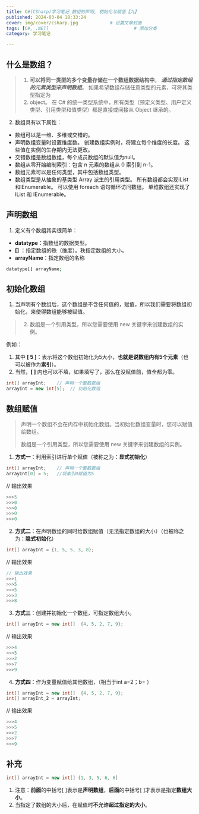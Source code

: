 ```yaml
---
title: C#(CSharp)学习笔记_数组的声明, 初始化与赋值【九】
published: 2024-03-04 18:33:24
cover: img/cover/csharp.jpg            # 设置文章封面
tags: [C#, .NET]                                # 添加分类
category: 学习笔记 

---
```


## 什么是数组？

> 1. **可以将同一类型的多个变量存储在一个数组数据结构中**。 ***通过指定数组的元素类型来声明数组***。 如果希望数组存储任意类型的元素，可将其类型指定为
> 2. object。 在 C# 的统一类型系统中，所有类型（预定义类型、用户定义类型、引用类型和值类型）都是直接或间接从 Object 继承的。

2. 数组具有以下属性：

- 数组可以是一维、多维或交错的。
- 声明数组变量时设置维度数。 创建数组实例时，将建立每个维度的长度。 这些值在实例的生存期内无法更改。
- 交错数组是数组数组，每个成员数组的默认值为null。
- 数组从零开始编制索引：包含 n 元素的数组从 0 索引到 n-1。
- 数组元素可以是任何类型，其中包括数组类型。
- 数组类型是从抽象的基类型 Array 派生的引用类型。 所有数组都会实现IList和IEnumerable。 可以使用 foreach 语句循环访问数组。 单维数组还实现了 IList<T> 和 IEnumerable<T>。
## 声明数组
 1. 定义有个数组其实很简单：
 - **datatype**：指数组的数据类型。
  - **[]** ：指定数组的秩（维度）。秩指定数组的大小。
   -    **arrayName**：指定数组的名称

```bash
datatype[] arrayName;
```
## 初始化数组
1. 当声明有个数组后，这个数组是不含任何值的，赋值，所以我们需要将数组初始化，来使得数组能够被赋值。

> 2. 数组是一个引用类型，所以您需要使用 new 关键字来创建数组的实例。

例如：

1. 其中  **[ 5 ]**：表示将这个数组初始化为5大小，**也就是说数组内有5个元素**（也可以被作为**索引**）。
2. 当然，**[ ]** 内也可以不填，如果填写了，那么在没赋值前，值全都为零。
```csharp
int[] arrayInt;    // 声明一个整数数组
arrayInt = new int[5];  // 初始化数组
```

## 数组赋值

> 声明一个数组不会在内存中初始化数组。当初始化数组变量时，您可以赋值给数组。
> 
> 数组是一个引用类型，所以您需要使用 new 关键字来创建数组的实例。

1. **方式一**：利用索引进行单个赋值（被称之为：**显式初始化**）
```csharp
int[] arrayInt;    // 声明一个整数数组
arrayInt[0] = 5;   //将索引0赋值为5
```
// 输出效果
```csharp
>>>5
>>>0
>>>0
>>>0
>>>0
```

2. **方式二**：在声明数组的同时给数组赋值（无法指定数组的大小）（也被称之为：**隐式初始化**）
```csharp
int[] arrayInt = {1, 5, 5, 3, 8};
```
// 输出效果
```csharp
// 输出效果
>>>1
>>>5
>>>5
>>>3
>>>8
```


3. **方式三**：创建并初始化一个数组，可指定数组大小。

```csharp
int[] arrayInt = new int[]  {4, 5, 2, 7, 9};
```

// 输出效果

```csharp
>>>4
>>>5
>>>2
>>>7
>>>9
```

4. **方式四**：作为变量赋值给其他数组，（相当于int a=2；b= ）

```csharp
int[] arrayInt = new int[]  {4, 5, 2, 7, 9};
int[] arrayInt_2 = arrayInt;
```
// 输出效果
```csharp
>>>4
>>>5
>>>2
>>>7
>>>9
```

## 补充

```csharp
int[] arrayInt = new int[] {1, 3, 5, 6, 6]
```

1. 注意：**前面**的中括号[ ]表示是**声明数组**，**后面**的中括号[ ]才表示是指定**数组大小**。
2. 当指定了数组的大小后，在赋值时**不允许超过指定的大小**。